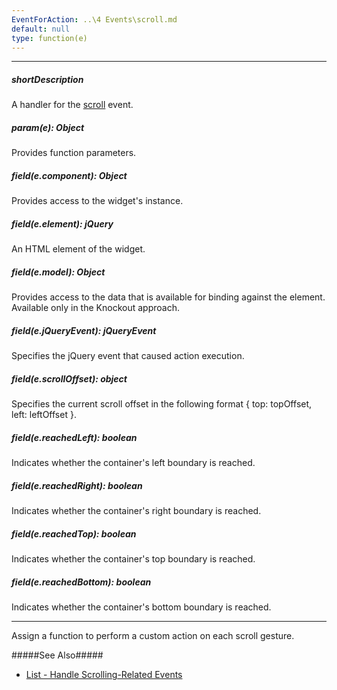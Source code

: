 ```yaml
---
EventForAction: ..\4 Events\scroll.md
default: null
type: function(e)
---
```

---
##### shortDescription
A handler for the [scroll](/api-reference/10%20UI%20Widgets/dxList/4%20Events/scroll.md '/Documentation/ApiReference/UI_Widgets/dxList/Events/#scroll') event.

##### param(e): Object
Provides function parameters.

##### field(e.component): Object
Provides access to the widget's instance.

##### field(e.element): jQuery
An HTML element of the widget.

##### field(e.model): Object
Provides access to the data that is available for binding against the element. Available only in the Knockout approach.

##### field(e.jQueryEvent): jQueryEvent
Specifies the jQuery event that caused action execution.

##### field(e.scrollOffset): object
Specifies the current scroll offset in the following format { top: topOffset, left: leftOffset }.

##### field(e.reachedLeft): boolean
Indicates whether the container's left boundary is reached.

##### field(e.reachedRight): boolean
Indicates whether the container's right boundary is reached.

##### field(e.reachedTop): boolean
Indicates whether the container's top boundary is reached.

##### field(e.reachedBottom): boolean
Indicates whether the container's bottom boundary is reached.

---
Assign a function to perform a custom action on each scroll gesture.

#####See Also#####
- [List - Handle Scrolling-Related Events](/concepts/05%20Widgets/List/20%20Scrolling/10%20Events.md '/Documentation/Guide/Widgets/List/Scrolling/#Events')